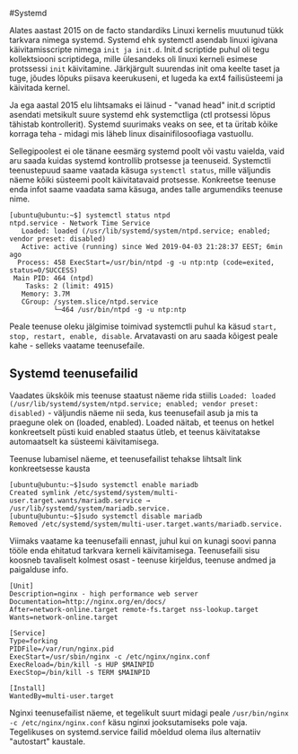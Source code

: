 #Systemd

Alates aastast 2015 on de facto standardiks Linuxi kernelis muutunud tükk tarkvara nimega systemd. Systemd ehk systemctl 
asendab linuxi igivana käivitamisscripte nimega `init ja init.d`. Init.d scriptide puhul oli tegu kollektsiooni scriptidega, 
mille ülesandeks oli linuxi kerneli esimese protssessi `init` käivitamine. Järkjärgult suurendas init oma keelte taset ja tuge,
jõudes lõpuks piisava keerukuseni, et lugeda ka ext4 failisüsteemi ja käivitada kernel.

Ja ega aastal 2015 elu lihtsamaks ei läinud - "vanad head" init.d scriptid asendati metsikult suure systemd ehk 
systemctliga (ctl protsessi lõpus tähistab kontrollerit). Systemd suurimaks veaks on see, et ta üritab kõike korraga teha - midagi 
mis läheb linux disainifilosoofiaga vastuollu.

Sellegipoolest ei ole tänane eesmärg systemd poolt või vastu vaielda, vaid aru saada kuidas systemd kontrollib protsesse ja teenuseid.
Systemctli teenustepuud saame vaatada käsuga `systemctl status`, mille väljundis näeme kõiki süsteemi poolt käivitatavaid protsesse.
Konkreetse teenuse enda infot saame vaadata sama käsuga, andes talle argumendiks teenuse nime. 

```
[ubuntu@ubuntu:~$] systemctl status ntpd
ntpd.service - Network Time Service
   Loaded: loaded (/usr/lib/systemd/system/ntpd.service; enabled; vendor preset: disabled)
   Active: active (running) since Wed 2019-04-03 21:28:37 EEST; 6min ago
  Process: 458 ExecStart=/usr/bin/ntpd -g -u ntp:ntp (code=exited, status=0/SUCCESS)
 Main PID: 464 (ntpd)
    Tasks: 2 (limit: 4915)
   Memory: 3.7M
   CGroup: /system.slice/ntpd.service
           └─464 /usr/bin/ntpd -g -u ntp:ntp
```

Peale teenuse oleku jälgimise toimivad systemctli puhul ka käsud `start, stop, restart, enable, disable`. Arvatavasti on aru saada kõigest peale kahe - selleks vaatame teenusefaile.

## Systemd teenusefailid

Vaadates ükskõik mis teenuse staatust näeme rida stiilis `Loaded: loaded (/usr/lib/systemd/system/ntpd.service; enabled; vendor preset: disabled)` - väljundis näeme nii seda, kus teenusefail asub ja mis ta praegune olek on (loaded, enabled). Loaded näitab, et teenus on hetkel konkreetselt püsti kuid enabled staatus ütleb, et teenus käivitatakse automaatselt ka süsteemi käivitamisega.

Teenuse lubamisel näeme, et teenusefailist tehakse lihtsalt link konkreetsesse kausta

```
[ubuntu@ubuntu:~$]sudo systemctl enable mariadb
Created symlink /etc/systemd/system/multi-user.target.wants/mariadb.service → /usr/lib/systemd/system/mariadb.service.
[ubuntu@ubuntu:~$]sudo systemctl disable mariadb
Removed /etc/systemd/system/multi-user.target.wants/mariadb.service.
``` 

Viimaks vaatame ka teenusefaili ennast, juhul kui on kunagi soovi panna tööle enda ehitatud tarkvara kerneli käivitamisega.
Teenusefaili sisu koosneb tavaliselt kolmest osast - teenuse kirjeldus, teenuse andmed ja paigalduse info.

```
[Unit]
Description=nginx - high performance web server
Documentation=http://nginx.org/en/docs/
After=network-online.target remote-fs.target nss-lookup.target
Wants=network-online.target

[Service]
Type=forking
PIDFile=/var/run/nginx.pid
ExecStart=/usr/sbin/nginx -c /etc/nginx/nginx.conf
ExecReload=/bin/kill -s HUP $MAINPID
ExecStop=/bin/kill -s TERM $MAINPID

[Install]
WantedBy=multi-user.target
```

Nginxi teenusefailist näeme, et tegelikult suurt midagi peale `/usr/bin/nginx -c /etc/nginx/nginx.conf` käsu nginxi jooksutamiseks pole vaja.
Tegelikuses on systemd.service failid mõeldud olema ilus alternatiiv "autostart" kaustale.
